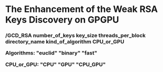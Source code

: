# The Enhancement of the Weak RSA Keys Discovery on GPGPU
  <h3>/GCD_RSA number_of_keys key_size threads_per_block directory_name kind_of_algorithm CPU_or_GPU

  Algorithms:
  	"euclid"
  	"binary"
  	"fast"

  CPU_or_GPU:
  	"CPU"
  	"GPU"
	"CPU_GPU"
</h3>
